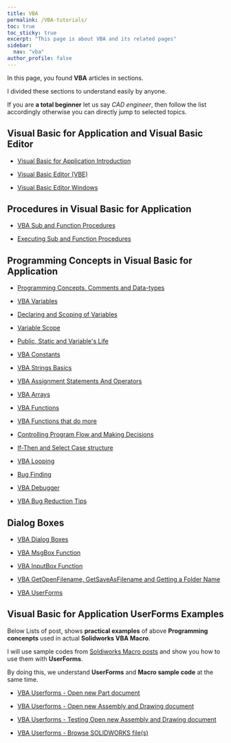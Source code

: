 ```yaml
---
title: VBA 
permalink: /VBA-tutorials/
toc: true
toc_sticky: true
excerpt: "This page is about VBA and its related pages"
sidebar:
  nav: "vba"
author_profile: false
---
```


In this page, you found **VBA** articles in sections.

I divided these sections to understand easily by anyone.

If you are **a total beginner** let us say *CAD engineer*, then follow the list accordingly otherwise you can directly jump to selected topics.

## Visual Basic for Application and Visual Basic Editor

* [Visual Basic for Application Introduction](/vba/vba-Introduction/)

* [Visual Basic Editor (VBE)](/vba/vba-string-basic/)

* [Visual Basic Editor Windows](/visual-basic/vbe-windows)

## Procedures in Visual Basic for Application

* [VBA Sub and Function Procedures](/visual-basic/vba-sub-and-function-procedure)

* [Executing Sub and Function Procedures](/visual-basic/vba-executing-procedures)

## Programming Concepts in Visual Basic for Application

* [Programming Concepts, Comments and Data-types](/visual-basic/vba-programming-concepts-comments-and-datatypes)

* [VBA Variables](/visual-basic/vba-variables)

* [Declaring and Scoping of Variables](/visual-basic/vba-declaring-and-scoping-of-variables)

* [Variable Scope](/visual-basic/vba-variable-scope)

* [Public, Static and Variable's Life](/visual-basic/vba-publc-stattic-variable-life)

* [VBA Constants](/visual-basic/vba-constant)

* [VBA Strings Basics](/visual-basic/vba-string-basic)

* [VBA Assignment Statements And Operators](/visual-basic/vba-assignment-statement-and-operator)

* [VBA Arrays](/visual-basic/vba-arrays)

* [VBA Functions](/visual-basic/vba-functions)

* [VBA Functions that do more](/visual-basic/vba-more-function)

* [Controlling Program Flow and Making Decisions](/visual-basic/vba-controlling-flow-making-desicions)

* [If-Then and Select Case structure](/visual-basic/vba-if-then-structure-select-case)

* [VBA Looping](/visual-basic/vba-looping)

* [Bug Finding](/visual-basic/vba-bug-finding)

* [VBA Debugger](/visual-basic/vba-debugger)

* [VBA Bug Reduction Tips](/visual-basic/vba-bug-reduction-tips)

## Dialog Boxes

* [VBA Dialog Boxes](/visual-basic/vba-dialog-boxes)

* [VBA MsgBox Function](/visual-basic/vba-msgBox-function)

* [VBA InputBox Function](/visual-basic/vba-inputbox-function)

* [VBA GetOpenFilename, GetSaveAsFilename and Getting a Folder Name](/visual-basic/vba-other-dialog)

* [VBA UserForms](/visual-basic/vba-userform)

## Visual Basic for Application UserForms Examples

Below Lists of post, shows **practical examples** of above **Programming concenpts** used in actual **Solidworks VBA Macro**.

I will use sample codes from [Soldiworks Macro posts](/Solidworks-macro-guide) and show you how to use them with **UserForms**.

By doing this, we understand **UserForms** and **Macro sample code** at the same time.

* [VBA Userforms - Open new Part document](/visual-basic/open-part-from-userform)

* [VBA Userforms - Open new Assembly and Drawing document](/visual-basic/open-assembly-and-drawing-from-userform)

* [VBA Userforms - Testing Open new Assembly and Drawing document](/visual-basic/testing-open-assembly-and-drawing-document-macro)

* [VBA Userforms - Browse SOLIDWORKS file(s)](/visual-basic/browse-solidworks-file)
